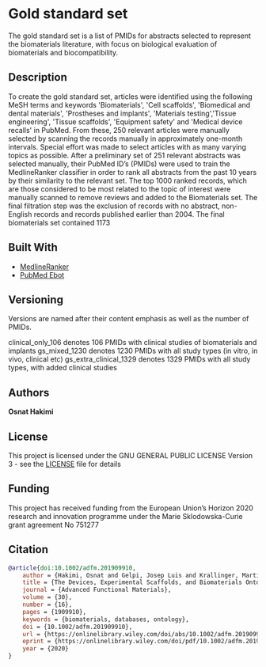 # Gold standard set  

The gold standard set is a list of PMIDs for abstracts selected to represent the biomaterials literature, with focus on biological evaluation of biomaterials and biocompatibility.

## Description 

To create the gold standard set, articles were identified using the following MeSH terms and keywords 'Biomaterials', 'Cell scaffolds', 'Biomedical and dental materials', 'Prostheses and implants', 'Materials testing','Tissue engineering', 'Tissue scaffolds', 'Equipment safety' and 'Medical device recalls' in PubMed. From these, 250 relevant articles were manually selected by scanning the records manually in approximately one-month intervals. Special effort was made to select articles with as many varying topics as possible. After a preliminary set of 251 relevant abstracts was selected manually, their
PubMed ID’s (PMIDs) were used to train the MedlineRanker classifier in order to rank all abstracts from the past 10 years by their similarity to the relevant set. The top 1000 ranked records, which are those considered to be most related to the topic of interest were manually scanned to remove reviews and added to the Biomaterials set. The final filtration step was the exclusion of records with no abstract, non-English records and records published earlier than 2004. The final biomaterials set contained 1173

## Built With

* [MedlineRanker](http://cbdm-01.zdv.uni-mainz.de/~jfontain/cms/?page_id=4)
* [PubMed Ebot](https://www.ncbi.nlm.nih.gov/Class/PowerTools/eutils/ebot/ebot.cgi) 

## Versioning

Versions are named after their content emphasis as well as the number of PMIDs.

clinical_only_106 denotes 106 PMIDs with clinical studies of biomaterials and implants 
gs_mixed_1230 denotes 1230 PMIDs with all study types (in vitro, in vivo, clinical etc) 
gs_extra_clinical_1329 denotes 1329 PMIDs with all study types, with added clinical studies


## Authors

**Osnat Hakimi**

## License

This project is licensed under the GNU GENERAL PUBLIC LICENSE Version 3 - see the [LICENSE](LICENSE) file for details

## Funding
This project has received funding from the European Union’s Horizon 2020 research and innovation programme under the Marie Sklodowska-Curie grant agreement No 751277

## Citation

``` BibTeX
@article{doi:10.1002/adfm.201909910,
	author = {Hakimi, Osnat and Gelpi, Josep Luis and Krallinger, Martin and Curi, Fabio and Repchevsky, Dmitry and Ginebra, Maria-Pau},
	title = {The Devices, Experimental Scaffolds, and Biomaterials Ontology (DEB): A Tool for Mapping, Annotation, and Analysis of Biomaterials Data},
	journal = {Advanced Functional Materials},
	volume = {30},
	number = {16},
	pages = {1909910},
	keywords = {biomaterials, databases, ontology},
	doi = {10.1002/adfm.201909910},
	url = {https://onlinelibrary.wiley.com/doi/abs/10.1002/adfm.201909910},
	eprint = {https://onlinelibrary.wiley.com/doi/pdf/10.1002/adfm.201909910},
	year = {2020}
}
```


	
		
